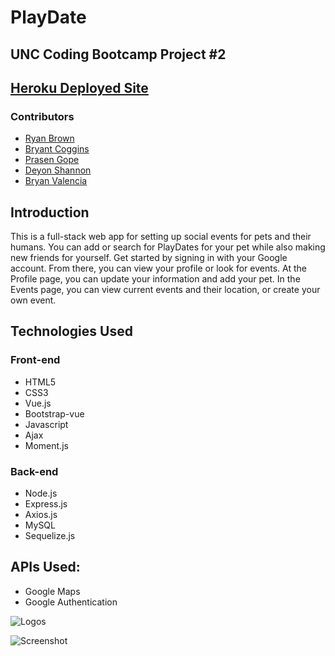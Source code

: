 # PlayDate

## UNC Coding Bootcamp Project #2

## [Heroku Deployed Site](https://gentle-forest-99048.herokuapp.com/)

### Contributors

* [Ryan Brown](https://github.com/ryannbrown)
* [Bryant Coggins](https://github.com/bcoggins78)
* [Prasen Gope](https://github.com/prasengope)
* [Deyon Shannon](https://github.com/dvshannon)
* [Bryan Valencia](https://github.com/bryvl)

## Introduction

This is a full-stack web app for setting up social events for pets and their humans.  You can add or search for PlayDates for your pet while also making new friends for yourself. Get started by signing in with your Google account.  From there, you can view your profile or look for events.  At the Profile page, you can update your information and add your pet. In the Events page, you can view current events and their location, or create your own event.

## Technologies Used

### Front-end

* HTML5
* CSS3
* Vue.js
* Bootstrap-vue
* Javascript
* Ajax
* Moment.js

### Back-end

* Node.js
* Express.js
* Axios.js
* MySQL
* Sequelize.js

## APIs Used:

* Google Maps
* Google Authentication

![Logos](https://github.com/bryvl/project-2/blob/master/client/public/images/logos.png)

![Screenshot](https://github.com/bryvl/project-2/blob/master/client/public/images/screenshot.gif)





